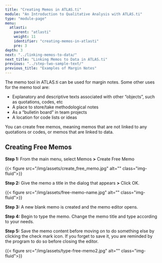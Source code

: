```yaml
---
title: "Creating Memos in ATLAS.ti"
module: "An Introduction to Qualitative Analysis with ATLAS.ti"
type: "module-page"
menu:
  atlasti:
    parent: "atlasti"
    weight: 11
    identifier: "creating-memos-in-atlasti"
    pre: 3
depth: 3
next: "../linking-memos-to-data/"
next_title: "Linking Memos to Data in ATLAS.ti"
previous: "../step-two-sample-text/"
previous_title: "Examples of Margin Notes"
---
```


The memo tool in ATLAS.ti can be used for margin notes.  Some other uses for the memo tool are:

* Explanatory and descriptive texts associated with other “objects”, such as quotations, codes, etc
* A place to store/take methodological notes
* As a “bulletin board” in team projects
* A location for code lists or ideas

You can create free memos, meaning memos that are not linked to any quotations or codes, or memos that are linked to data.

## Creating Free Memos

__Step 1:__ From the main menu, select Memos __&gt;__ Create Free Memo

{{< figure src="/img/assets/create_free_memo.jpg" alt="" class="img-fluid">}}
  
__Step 2:__ Give the memo a title in the dialog that appears __&gt;__ Click OK.

{{< figure src="/img/assets/free-memo-name.jpg" alt="" class="img-fluid">}}

__Step 3:__ A new blank memo is created and the memo editor opens. 

__Step 4:__ Begin to type the memo. Change the memo title and type according to your needs.

__Step 5:__ Save the memo content before moving on to do something else by clicking the check mark  icon. If you forget to save it, you are reminded by the program to do so before closing the editor.

{{< figure src="/img/assets/type-free-memo2.jpg" alt="" class="img-fluid">}}
